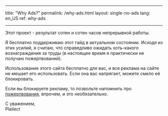 * * *

title: "Why Ads?" permalink: /why-ads.html layout: single-no-ads lang: en_US ref: why-ads

* * *

Этот проект - результат сотен и сотен часов непрерывной работы.

Я бесплатно поддерживаю этот гайд в актуальном состоянии. Исходя из этих усилий, я считаю, что справедливо ожидать хоть-какого вознаграждения за труды (в настоящее время я практически не получаю пожертвований).

Использование этого сайта бесплатно для вас, и вся реклама на сайте не мешает его использовать. Если она вас напрягает, можете смело её блокировать.

Если вы блокируете рекламу, то позвольте напомнить про [пожертвования](donations), впрочем, и это необязательно.

С уважением,  
Plailect